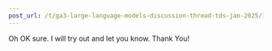 ```yaml
---
post_url: /t/ga3-large-language-models-discussion-thread-tds-jan-2025/163247/100
---
```

Oh OK sure. I will try out and let you know. Thank You!